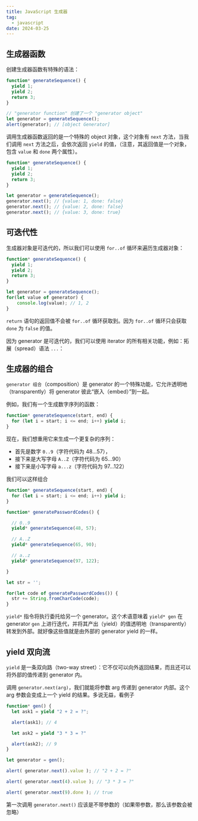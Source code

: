 ```yaml
---
title: JavaScript 生成器
tag:
  - javascript
date: 2024-03-25
---
```


## 生成器函数

创建生成器函数有特殊的语法：

```javascript
function* generateSequence() {
  yield 1;
  yield 2;
  return 3;
}

// "generator function" 创建了一个 "generator object"
let generator = generateSequence();
alert(generator); // [object Generator]
```

调用生成器函数返回的是一个特殊的 object 对象，这个对象有 `next` 方法，当我们调用 `next` 方法之后，会依次返回 `yield` 的值，（注意，其返回值是一个对象，包含 `value` 和 `done` 两个属性）。

```javascript
function* generateSequence() {
  yield 1;
  yield 2;
  return 3;
}

let generator = generateSequence();
generator.next(); // {value: 1, done: false}
generator.next(); // {value: 2, done: false}
generator.next(); // {value: 3, done: true}
```

## 可迭代性

生成器对象是可迭代的，所以我们可以使用 `for..of` 循环来遍历生成器对象：

```javascript
function* generateSequence() {
  yield 1;
  yield 2;
  return 3;
}

let generator = generateSequence();
for(let value of generator) {
    console.log(value); // 1, 2
}
```

`return` 语句的返回值不会被 `for..of` 循环获取到。因为 `for..of` 循环只会获取 `done` 为 `false` 的值。

因为 generator 是可迭代的，我们可以使用 iterator 的所有相关功能，例如：拓展（spread）语法 `...`：

<!-- TODO: 增加迭代器的解释 -->

## 生成器的组合

`generator 组合`（composition）是 generator 的一个特殊功能，它允许透明地（transparently）将 generator 彼此“嵌入（embed）”到一起。

例如，我们有一个生成数字序列的函数：

```javascript
function* generateSequence(start, end) {
  for (let i = start; i <= end; i++) yield i;
}
```

现在，我们想重用它来生成一个更复杂的序列：

- 首先是数字 `0..9`（字符代码为 48…57），
- 接下来是大写字母 `A..Z`（字符代码为 65…90）
- 接下来是小写字母 `a...z`（字符代码为 97…122）

我们可以这样组合

```javascript
function* generateSequence(start, end) {
  for (let i = start; i <= end; i++) yield i;
}

function* generatePasswordCodes() {

  // 0..9
  yield* generateSequence(48, 57);

  // A..Z
  yield* generateSequence(65, 90);

  // a..z
  yield* generateSequence(97, 122);

}

let str = '';

for(let code of generatePasswordCodes()) {
  str += String.fromCharCode(code);
}
```

`yield*` 指令将执行委托给另一个 generator。这个术语意味着 `yield* gen` 在 generator `gen` 上进行迭代，并将其产出（yield）的值透明地（transparently）转发到外部。就好像这些值就是由外部的 generator yield 的一样。

## yield 双向流

`yield` 是一条双向路（two-way street）：它不仅可以向外返回结果，而且还可以将外部的值传递到 generator 内。

调用 `generator.next(arg)`，我们就能将参数 arg 传递到 generator 内部。这个 arg 参数会变成上一个 yield 的结果。多说无益，看例子

```javascript
function* gen() {
  let ask1 = yield "2 + 2 = ?";

  alert(ask1); // 4

  let ask2 = yield "3 * 3 = ?"

  alert(ask2); // 9
}

let generator = gen();

alert( generator.next().value ); // "2 + 2 = ?"

alert( generator.next(4).value ); // "3 * 3 = ?"

alert( generator.next(9).done ); // true
```

第一次调用 `generator.next()` 应该是不带参数的（如果带参数，那么该参数会被忽略）


